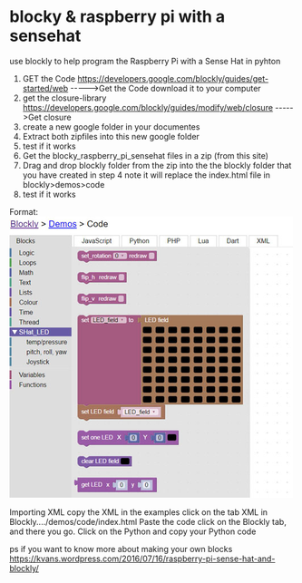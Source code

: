 # blocky & raspberry pi with a sensehat
use blockly to help program the Raspberry Pi with a Sense Hat in pyhton

1. GET the Code 
https://developers.google.com/blockly/guides/get-started/web    ----->Get the Code
download it to your computer
2. get the closure-library
https://developers.google.com/blockly/guides/modify/web/closure   ----->Get closure
3. create a  new google folder in your documentes
4. Extract both zipfiles into this new google folder
5. test if it works
6. Get the blocky_raspberry_pi_sensehat  files in a zip (from this site)
7. Drag and drop blockly folder from the zip into the the blockly folder that you have created in step 4
 note it will replace the index.html file in blockly>demos>code
8. test if it works

Format: ![Alt Text](https://github.com/niceprogram/blocky_raspberry_pi_sensehat/blob/master/example_SHat_LED_Blockly.jpg)


Importing XML
copy the XML in the examples
click on the tab XML in Blockly..../demos/code/index.html
Paste the code
click on the Blockly tab, and there you go.
Click on the Python and copy your Python code


ps if you want to know more about making your own blocks 
https://kvans.wordpress.com/2016/07/16/raspberry-pi-sense-hat-and-blockly/
